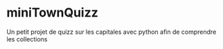 # miniTownQuizz 
Un petit projet de quizz sur les capitales  avec python afin de comprendre les collections 
